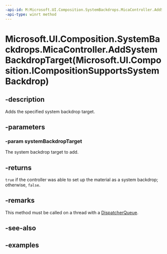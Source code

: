 ```yaml
---
-api-id: M:Microsoft.UI.Composition.SystemBackdrops.MicaController.AddSystemBackdropTarget(Microsoft.UI.Composition.ICompositionSupportsSystemBackdrop)
-api-type: winrt method
---
```


# Microsoft.UI.Composition.SystemBackdrops.MicaController.AddSystemBackdropTarget(Microsoft.UI.Composition.ICompositionSupportsSystemBackdrop)

<!--
public bool AddSystemBackdropTarget (Microsoft.UI.Composition.ICompositionSupportsSystemBackdrop systemBackdropTarget);
-->


## -description

Adds the specified system backdrop target.

## -parameters

### -param systemBackdropTarget

The system backdrop target to add.

## -returns

`true` if the controller was able to set up the material as a system backdrop; otherwise, `false`.

## -remarks

This method must be called on a thread with a [DispatcherQueue](/uwp/api/windows.system.dispatcherqueue).

## -see-also

## -examples


